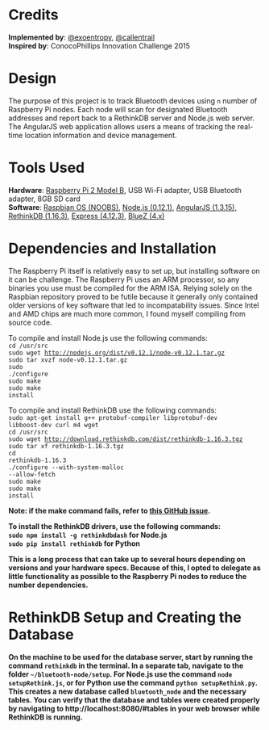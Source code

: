 Credits
=======
<b>Implemented by</b>: <a href="https://github.com/exoentropy/">@exoentropy</a>, <a href="https://github.com/callentrail/">@callentrail</a><br>
<b>Inspired by</b>: ConocoPhillips Innovation Challenge 2015

Design
======
The purpose of this project is to track Bluetooth devices using <code>n</code> number of Raspberry Pi nodes. Each node will scan for designated Bluetooth addresses and report back to a RethinkDB server and Node.js web server. The AngularJS web application allows users a means of tracking the real-time location information and device management.

Tools Used
==========
<b>Hardware</b>: <a href="http://www.raspberrypi.org/products/raspberry-pi-2-model-b/">Raspberry Pi 2 Model B</a>, USB Wi-Fi adapter, USB Bluetooth adapter, 8GB SD card<br>
<b>Software</b>: <a href="http://www.raspberrypi.org/help/noobs-setup/">Raspbian OS (NOOBS)</a>, <a href="https://nodejs.org/">Node.js (0.12.1)</a>, <a href="https://angularjs.org/">AngularJS (1.3.15), <a href="http://rethinkdb.com/">RethinkDB (1.16.3)</a>, <a href="http://expressjs.com/">Express (4.12.3)</a>, <a href="http://www.bluez.org/">BlueZ (4.x)</a>

Dependencies and Installation
=============================
The Raspberry Pi itself is relatively easy to set up, but installing software on it can be challenge. The Raspberry Pi uses an ARM processor, so any binaries you use must be compiled for the ARM ISA. Relying solely on the Raspbian repository proved to be futile because it generally only contained older versions of key software that led to incompatability issues. Since Intel and AMD chips are much more common, I found myself compiling from source code.

To compile and install Node.js use the following commands:<br>
<code>cd /usr/src</code><br>
<code>sudo wget http://nodejs.org/dist/v0.12.1/node-v0.12.1.tar.gz</code><br>
<code>sudo tar xvzf node-v0.12.1.tar.gz</code><br>
<code>sudo ./configure</code><br>
<code>sudo make</code><br>
<code>sudo make install</code><br>

To compile and install RethinkDB use the following commands:<br>
<code>sudo apt-get install g++ protobuf-compiler libprotobuf-dev libboost-dev curl m4 wget</code><br>
<code>cd /usr/src</code><br>
<code>sudo wget http://download.rethinkdb.com/dist/rethinkdb-1.16.3.tgz</code><br>
<code>sudo tar xf rethinkdb-1.16.3.tgz</code><br>
<code>cd rethinkdb-1.16.3</code><br>
<code>./configure --with-system-malloc --allow-fetch</code><br>
<code>sudo make</code><br>
<code>sudo make install</code><br>

<b>Note: if the make command fails, refer to <a href="https://github.com/rethinkdb/rethinkdb/issues/2193">this GitHub issue</a>.<br>

To install the RethinkDB drivers, use the following commands:<br>
<code>sudo npm install -g rethinkdbdash</code> for Node.js<br>
<code>sudo pip install rethinkdb</code> for Python

This is a long process that can take up to several hours depending on versions and your hardware specs. Because of this, I opted to delegate as little functionality as possible to the Raspberry Pi nodes to reduce the number dependencies.

RethinkDB Setup and Creating the Database
=========================================
On the machine to be used for the database server, start by running the command <code>rethinkdb</code> in the terminal. In a separate tab, navigate to the folder <code>~/bluetooth-node/setup</code>. For Node.js use the command <code>node setupRethink.js</code>, or for Python use the command <code>python setupRethink.py</code>. This creates a new database called <code>bluetooth_node</code> and the necessary tables. You can verify that the database and tables were created properly by navigating to http://localhost:8080/#tables in your web browser while RethinkDB is running.
